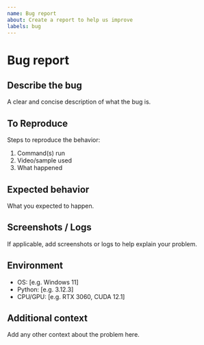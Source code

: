 ```yaml
---
name: Bug report
about: Create a report to help us improve
labels: bug
---
```


# Bug report

## Describe the bug

A clear and concise description of what the bug is.

## To Reproduce

Steps to reproduce the behavior:

1. Command(s) run
2. Video/sample used
3. What happened

## Expected behavior

What you expected to happen.

## Screenshots / Logs

If applicable, add screenshots or logs to help explain your problem.

## Environment

- OS: [e.g. Windows 11]
- Python: [e.g. 3.12.3]
- CPU/GPU: [e.g. RTX 3060, CUDA 12.1]

## Additional context

Add any other context about the problem here.

